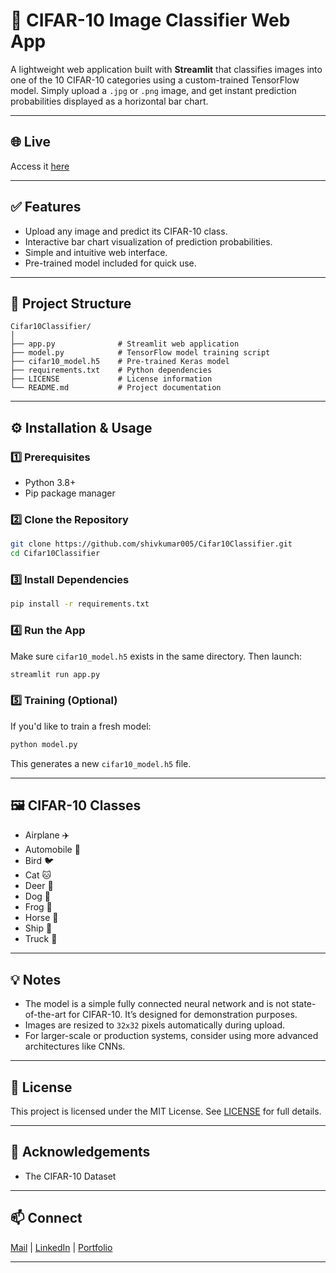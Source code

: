 # 📸 CIFAR-10 Image Classifier Web App

A lightweight web application built with **Streamlit** that classifies images into one of the 10 CIFAR-10 categories using a custom-trained TensorFlow model. Simply upload a `.jpg` or `.png` image, and get instant prediction probabilities displayed as a horizontal bar chart.

---

## 🌐 Live

Access it [here](https://cifar10classifier.streamlit.app)

---

## ✅ Features

* Upload any image and predict its CIFAR-10 class.
* Interactive bar chart visualization of prediction probabilities.
* Simple and intuitive web interface.
* Pre-trained model included for quick use.

---

## 📂 Project Structure

```
Cifar10Classifier/
│
├── app.py              # Streamlit web application
├── model.py            # TensorFlow model training script
├── cifar10_model.h5    # Pre-trained Keras model
├── requirements.txt    # Python dependencies
├── LICENSE             # License information
└── README.md           # Project documentation
```

---

## ⚙️ Installation & Usage

### 1️⃣ Prerequisites

* Python 3.8+
* Pip package manager

### 2️⃣ Clone the Repository

```bash
git clone https://github.com/shivkumar005/Cifar10Classifier.git
cd Cifar10Classifier
```

### 3️⃣ Install Dependencies

```bash
pip install -r requirements.txt
```

### 4️⃣ Run the App

Make sure `cifar10_model.h5` exists in the same directory. Then launch:

```bash
streamlit run app.py
```

### 5️⃣ Training (Optional)

If you'd like to train a fresh model:

```bash
python model.py
```

This generates a new `cifar10_model.h5` file.

---

## 🖼️ CIFAR-10 Classes

* Airplane ✈️
* Automobile 🚗
* Bird 🐦
* Cat 🐱
* Deer 🦌
* Dog 🐶
* Frog 🐸
* Horse 🐴
* Ship 🚢
* Truck 🚚

---

## 💡 Notes

* The model is a simple fully connected neural network and is not state-of-the-art for CIFAR-10. It’s designed for demonstration purposes.
* Images are resized to `32x32` pixels automatically during upload.
* For larger-scale or production systems, consider using more advanced architectures like CNNs.

---

## 📄 License

This project is licensed under the MIT License. See [LICENSE](LICENSE) for full details.

---

## 🙏 Acknowledgements

* The CIFAR-10 Dataset

--- 

## 📫 Connect

[Mail](mailto:shivakumarsouta18@gmail.com) | [LinkedIn](https://linkedin.com/in/shivakumarsouta) | [Portfolio](https://shivakumarsouta-portfolio.vercel.app)

---

